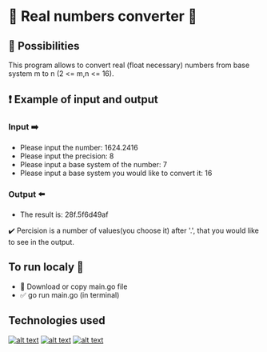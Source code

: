 # :abcd: Real numbers converter :1234:

## :rocket: Possibilities

This program allows to convert real (float necessary) numbers from base system m to n (2 <= m,n <= 16).

## :heavy_exclamation_mark: Example of input and output 

### Input :arrow_right:

- Please input the number: 1624.2416
- Please input the precision: 8
- Please input a base system of the number: 7
- Please input a base system you would like to convert it: 16

### Output :arrow_left:

- The result is: 28f.5f6d49af

:heavy_check_mark: Percision is a number of values(you choose it) after '.', that you would like to see in the output.

## To run localy :runner:

- :link: Download or copy main.go file
- :white_check_mark: go run main.go (in terminal)

## Technologies used

<a href='https://go.dev'>![alt text](https://img.shields.io/badge/Golang-00ADD8?style=for-the-badge&logo=Golang)</a>
<a href='https://github.com'>![alt text](https://img.shields.io/badge/GitHub-181717?style=for-the-badge&logo=GitHub)</a>
<a href='https://www.jetbrains.com/ru-ru/go/'>![alt text](https://img.shields.io/badge/Goland-000000?style=for-the-badge&logo=Goland)</a>
